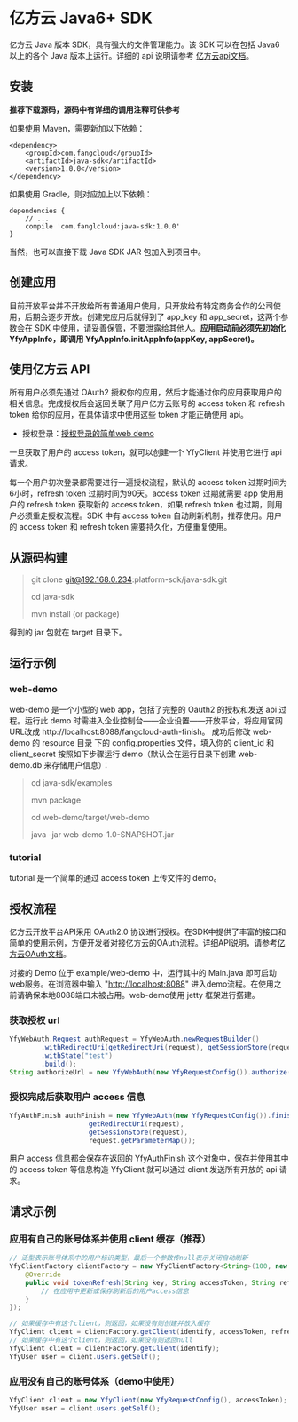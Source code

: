 # 亿方云 Java6+ SDK

亿方云 Java 版本 SDK，具有强大的文件管理能力。该 SDK 可以在包括 Java6 以上的各个 Java 版本上运行。详细的 api 说明请参考 [亿方云api文档](https://open.fangcloud.com/wiki/v2)。

## 安装

**推荐下载源码，源码中有详细的调用注释可供参考**

如果使用 Maven，需要新加以下依赖：

```
<dependency>
    <groupId>com.fangcloud</groupId>
    <artifactId>java-sdk</artifactId>
    <version>1.0.0</version>
</dependency>
```

如果使用 Gradle，则对应加上以下依赖：

```
dependencies {
    // ...
    compile 'com.fanglcloud:java-sdk:1.0.0'
}
```

当然，也可以直接下载 Java SDK JAR 包加入到项目中。

## 创建应用

目前开放平台并不开放给所有普通用户使用，只开放给有特定商务合作的公司使用，后期会逐步开放。创建完应用后就得到了 app_key 和 app_secret，这两个参数会在 SDK 中使用，请妥善保管，不要泄露给其他人。**应用启动前必须先初始化 YfyAppInfo，即调用 YfyAppInfo.initAppInfo(appKey, appSecret)。**

## 使用亿方云 API

所有用户必须先通过 OAuth2 授权你的应用，然后才能通过你的应用获取用户的相关信息。完成授权后会返回关联了用户亿方云账号的 access token 和 refresh token 给你的应用，在具体请求中使用这些 token 才能正确使用 api。

* 授权登录：[授权登录的简单web demo](examples/web-demo)

一旦获取了用户的 access token，就可以创建一个 YfyClient 并使用它进行 api 请求。

每一个用户初次登录都需要进行一遍授权流程，默认的 access token 过期时间为6小时，refresh token 过期时间为90天。access token 过期就需要 app 使用用户的 refresh token 获取新的 access token，如果 refresh token 也过期，则用户必须重走授权流程。SDK 中有 access token 自动刷新机制，推荐使用。用户的 access token 和 refresh token 需要持久化，方便重复使用。

## 从源码构建

> git clone git@192.168.0.234:platform-sdk/java-sdk.git
>
> cd java-sdk
>
> mvn install (or package)

得到的 jar 包就在 target 目录下。

## 运行示例

### web-demo

web-demo 是一个小型的 web app，包括了完整的 Oauth2 的授权和发送 api 过程。运行此 demo 时需进入企业控制台——企业设置——开放平台，将应用官网URL改成 http://localhost:8088/fangcloud-auth-finish。 成功后修改 web-demo 的 resource 目录 下的 config.properties 文件，填入你的 client_id 和 client_secret 按照如下步骤运行 demo（默认会在运行目录下创建 web-demo.db 来存储用户信息）：

> cd java-sdk/examples
>
> mvn package
>
> cd web-demo/target/web-demo
>
> java -jar web-demo-1.0-SNAPSHOT.jar

### tutorial

tutorial 是一个简单的通过 access token 上传文件的 demo。

## 授权流程

亿方云开放平台API采用 OAuth2.0 协议进行授权。在SDK中提供了丰富的接口和简单的使用示例，方便开发者对接亿方云的OAuth流程。详细API说明，请参考[亿方云OAuth文档](https://open.fangcloud.com/wiki/v2/#OAuth2)。

对接的 Demo 位于 example/web-demo 中，运行其中的 Main.java 即可启动web服务。在浏览器中输入 "[http://localhost:8088](http://localhost:8088)" 进入demo流程。在使用之前请确保本地8088端口未被占用。web-demo使用 jetty 框架进行搭建。

### 获取授权 url

```java
YfyWebAuth.Request authRequest = YfyWebAuth.newRequestBuilder()
        .withRedirectUri(getRedirectUri(request), getSessionStore(request))
        .withState("test")
        .build();
String authorizeUrl = new YfyWebAuth(new YfyRequestConfig()).authorize(authRequest);
```

### 授权完成后获取用户 access 信息

```java
YfyAuthFinish authFinish = new YfyWebAuth(new YfyRequestConfig()).finishFromRedirect(
                    getRedirectUri(request),
                    getSessionStore(request),
                    request.getParameterMap());
```

用户 access 信息都会保存在返回的 YfyAuthFinish 这个对象中，保存并使用其中的 access token 等信息构造 YfyClient 就可以通过 client 发送所有开放的 api 请求。

## 请求示例

### 应用有自己的账号体系并使用 client 缓存（推荐）

```java
// 泛型表示账号体系中的用户标识类型，最后一个参数传null表示关闭自动刷新
YfyClientFactory clientFactory = new YfyClientFactory<String>(100, new YfyRequestConfig(), new YfyRefreshListener<String>(){
  	@Override
  	public void tokenRefresh(String key, String accessToken, String refreshToken, long expireIn) {
    	// 在应用中更新或保存刷新后的用户access信息
  	}
});

// 如果缓存中有这个client，则返回，如果没有则创建并放入缓存
YfyClient client = clientFactory.getClient(identify, accessToken, refreshToken);
// 如果缓存中有这个client，则返回，如果没有则返回null
YfyClient client = clientFactory.getClient(identify);
YfyUser user = client.users.getSelf();
```

### 应用没有自己的账号体系（demo中使用）

```java
YfyClient client = new YfyClient(new YfyRequestConfig(), accessToken);
YfyUser user = client.users.getSelf();
```

